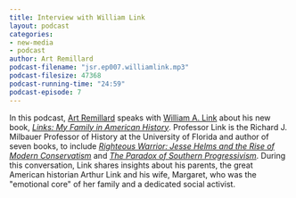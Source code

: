 ```yaml
---
title: Interview with William Link
layout: podcast
categories:
- new-media
- podcast
author: Art Remillard
podcast-filename: "jsr.ep007.williamlink.mp3"
podcast-filesize: 47368
podcast-running-time: "24:59"
podcast-episode: 7
---
```


In this podcast, [Art Remillard][] speaks with [William A. Link][] about
his new book, [*Links: My Family in American History*][]. Professor Link
is the Richard J. Milbauer Professor of History at the University of
Florida and author of seven books, to include [*Righteous Warrior: Jesse
Helms and the Rise of Modern Conservatism*][] and [*The Paradox of
Southern Progressivism*][]. During this conversation, Link shares
insights about his parents, the great American historian Arthur Link and
his wife, Margaret, who was the "emotional core" of her family and a
dedicated social activist.

  [Art Remillard]: http://www.francis.edu/Remillard.htm
  [William A. Link]: http://williamalink.com/
  [*Links: My Family in American History*]: http://www.upf.com/book.asp?id=LINKX001
  [*Righteous Warrior: Jesse Helms and the Rise of Modern Conservatism*]: http://www.amazon.com/Righteous-Warrior-Jesse-Modern-Conservatism/dp/B002XULX24/ref=sr_1_1?ie=UTF8&qid=1296157051&sr=8-1
  [*The Paradox of Southern Progressivism*]: http://uncpress.unc.edu/browse/book_detail?title_id=144 
